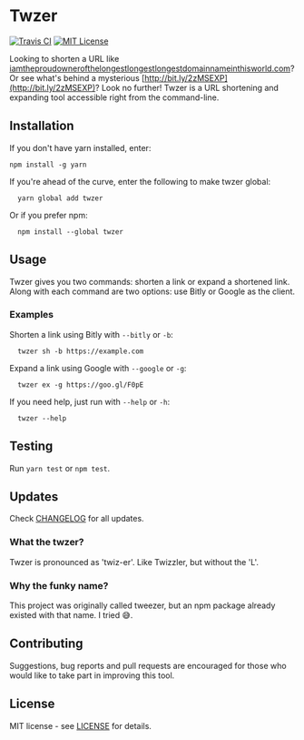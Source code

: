 # Twzer

[![Travis CI](https://img.shields.io/travis/evanscloud/twzer.svg)](https://travis-ci.org/evanscloud/twzer)
[![MIT License](https://img.shields.io/github/license/mashape/apistatus.svg)](https://opensource.org/licenses/MIT)

Looking to shorten a URL like [iamtheproudownerofthelongestlongestlongestdomainnameinthisworld.com](http://www.iamtheproudownerofthelongestlongestlongestdomainnameinthisworld.com)? Or see what's behind a mysterious [http://bit.ly/2zMSEXP](http://bit.ly/2zMSEXP)? Look no further! Twzer is a URL shortening and expanding tool accessible right from the command-line.

## Installation

If you don't have yarn installed, enter:

```
npm install -g yarn
```

If you're ahead of the curve, enter the following to make twzer global:

```
  yarn global add twzer
```

Or if you prefer npm:

```
  npm install --global twzer
```

## Usage

Twzer gives you two commands: shorten a link or expand a shortened link. Along with each command are two options: use Bitly or Google as the client.

### Examples

Shorten a link using Bitly with `--bitly` or `-b`:

```
  twzer sh -b https://example.com
```

Expand a link using Google with `--google` or `-g`:

```
  twzer ex -g https://goo.gl/F0pE
```

If you need help, just run with `--help` or `-h`:

```
  twzer --help
```

## Testing

Run `yarn test` or `npm test`.

## Updates

Check [CHANGELOG](https://github.com/evanscloud/twzer/blob/master/CHANGELOG.md) for all updates.

### What the twzer?

Twzer is pronounced as 'twiz-er'. Like Twizzler, but without the 'L'.

### Why the funky name?

This project was originally called tweezer, but an npm package already existed with that name. I tried :sweat_smile:.

## Contributing

Suggestions, bug reports and pull requests are encouraged for those who would like to take part in improving this tool.

## License

MIT license - see [LICENSE](https://github.com/evanscloud/twzer/blob/master/LICENSE) for details.
